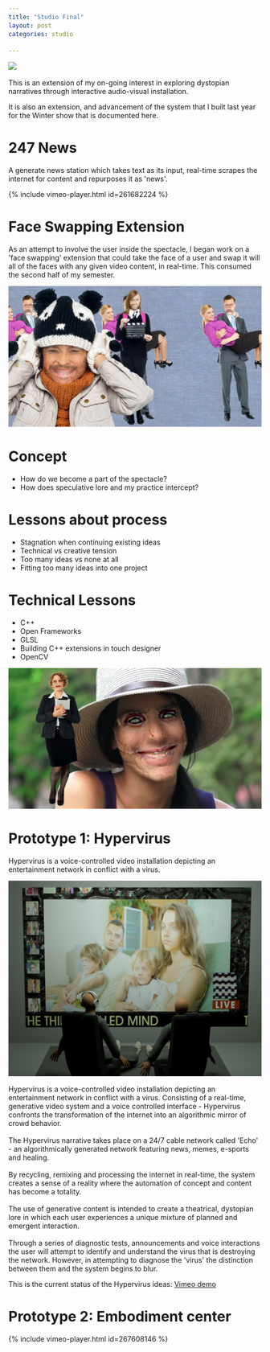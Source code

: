 ```yaml
---
title: "Studio Final"
layout: post
categories: studio

---
```


![](/blog/assets/final_studio/1.png)

This is an extension of my on-going interest in exploring dystopian narratives through interactive audio-visual installation.<br />

It is also an extension, and advancement of the system that I built last year for the Winter show that is documented here.  <br />

# 247 News
A generate news station which takes text as its input, real-time scrapes the internet for content and repurposes it as 'news'.

{% include vimeo-player.html id=261682224 %}

# Face Swapping Extension
As an attempt to involve the user inside the spectacle, I began work on a 'face swapping' extension that could take
the face of a user and swap it will all of the faces with any given video content, in real-time. This consumed the second
half of my semester.

![](/blog/assets/final_studio/2.png)
# Concept
- How do we become a part of the spectacle?
- How does speculative lore and my practice intercept?

# Lessons about process
- Stagnation when continuing existing ideas
- Technical vs creative tension
- Too many ideas vs none at all
- Fitting too many ideas into one project

# Technical Lessons
- C++
- Open Frameworks
- GLSL
- Building C++ extensions in touch designer
- OpenCV

![](/blog/assets/final_studio/3.png)


# Prototype 1: Hypervirus

Hypervirus is a voice-controlled video installation depicting an entertainment network in conflict with a virus.

![](/blog/assets/spring_show_submission/1.png)

Hypervirus is a voice-controlled video installation depicting an entertainment network in conflict with a virus.
Consisting of a real-time, generative video system and a voice controlled interface - Hypervirus confronts the transformation of the internet into an algorithmic mirror of crowd behavior.<br />
<br />
The Hypervirus narrative takes place on a 24/7 cable network called 'Echo' - an algorithmically generated network featuring news, memes, e-sports and healing.<br />
<br />
By recycling, remixing and processing the internet in real-time, the system creates a sense of a reality where the automation of concept and content has become a totality.  <br />
<br />
The use of generative content is intended to create a theatrical, dystopian lore in which each user experiences a unique mixture of planned and emergent interaction.<br />
<br />
Through a series of diagnostic tests, announcements and voice interactions the user will attempt to identify and understand the virus that is destroying the network.  However, in attempting to diagnose the 'virus' the distinction between them and the system begins to blur.

This is the current status of the Hypervirus ideas:
[Vimeo demo](https://vimeo.com/267182635/bbd5ae253e)

# Prototype 2: Embodiment center

{% include vimeo-player.html id=267608146 %}
